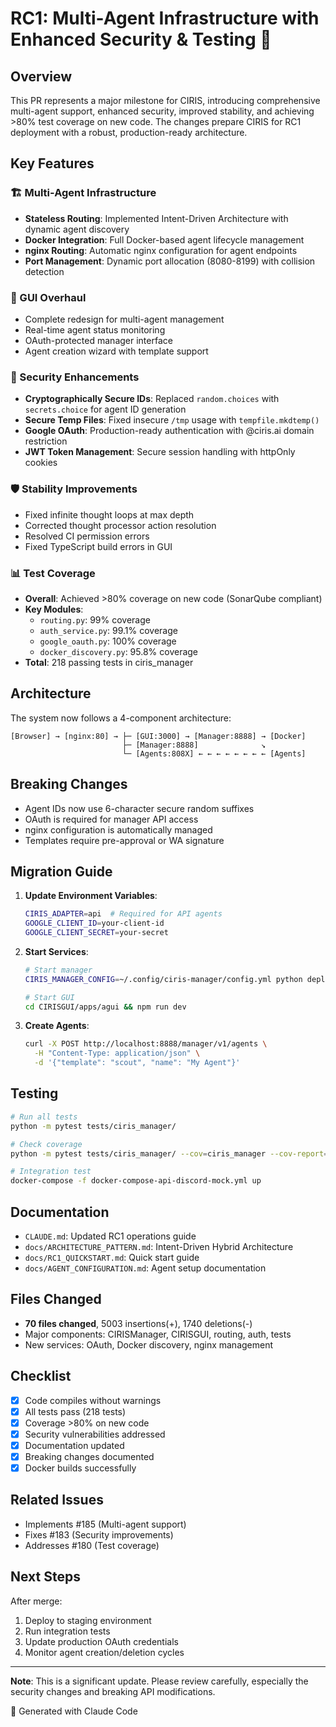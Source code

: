 # RC1: Multi-Agent Infrastructure with Enhanced Security & Testing 🚀

## Overview

This PR represents a major milestone for CIRIS, introducing comprehensive multi-agent support, enhanced security, improved stability, and achieving >80% test coverage on new code. The changes prepare CIRIS for RC1 deployment with a robust, production-ready architecture.

## Key Features

### 🏗️ Multi-Agent Infrastructure
- **Stateless Routing**: Implemented Intent-Driven Architecture with dynamic agent discovery
- **Docker Integration**: Full Docker-based agent lifecycle management
- **nginx Routing**: Automatic nginx configuration for agent endpoints
- **Port Management**: Dynamic port allocation (8080-8199) with collision detection

### 🎨 GUI Overhaul
- Complete redesign for multi-agent management
- Real-time agent status monitoring
- OAuth-protected manager interface
- Agent creation wizard with template support

### 🔐 Security Enhancements
- **Cryptographically Secure IDs**: Replaced `random.choices` with `secrets.choice` for agent ID generation
- **Secure Temp Files**: Fixed insecure `/tmp` usage with `tempfile.mkdtemp()`
- **Google OAuth**: Production-ready authentication with @ciris.ai domain restriction
- **JWT Token Management**: Secure session handling with httpOnly cookies

### 🛡️ Stability Improvements
- Fixed infinite thought loops at max depth
- Corrected thought processor action resolution
- Resolved CI permission errors
- Fixed TypeScript build errors in GUI

### 📊 Test Coverage
- **Overall**: Achieved >80% coverage on new code (SonarQube compliant)
- **Key Modules**:
  - `routing.py`: 99% coverage
  - `auth_service.py`: 99.1% coverage
  - `google_oauth.py`: 100% coverage
  - `docker_discovery.py`: 95.8% coverage
- **Total**: 218 passing tests in ciris_manager

## Architecture

The system now follows a 4-component architecture:

```
[Browser] → [nginx:80] → ├─ [GUI:3000] → [Manager:8888] → [Docker]
                         ├─ [Manager:8888]              ↘
                         └─ [Agents:808X] ← ← ← ← ← ← ← ← [Agents]
```

## Breaking Changes

- Agent IDs now use 6-character secure random suffixes
- OAuth is required for manager API access
- nginx configuration is automatically managed
- Templates require pre-approval or WA signature

## Migration Guide

1. **Update Environment Variables**:
   ```bash
   CIRIS_ADAPTER=api  # Required for API agents
   GOOGLE_CLIENT_ID=your-client-id
   GOOGLE_CLIENT_SECRET=your-secret
   ```

2. **Start Services**:
   ```bash
   # Start manager
   CIRIS_MANAGER_CONFIG=~/.config/ciris-manager/config.yml python deployment/run-ciris-manager-api.py
   
   # Start GUI
   cd CIRISGUI/apps/agui && npm run dev
   ```

3. **Create Agents**:
   ```bash
   curl -X POST http://localhost:8888/manager/v1/agents \
     -H "Content-Type: application/json" \
     -d '{"template": "scout", "name": "My Agent"}'
   ```

## Testing

```bash
# Run all tests
python -m pytest tests/ciris_manager/

# Check coverage
python -m pytest tests/ciris_manager/ --cov=ciris_manager --cov-report=html

# Integration test
docker-compose -f docker-compose-api-discord-mock.yml up
```

## Documentation

- `CLAUDE.md`: Updated RC1 operations guide
- `docs/ARCHITECTURE_PATTERN.md`: Intent-Driven Hybrid Architecture
- `docs/RC1_QUICKSTART.md`: Quick start guide
- `docs/AGENT_CONFIGURATION.md`: Agent setup documentation

## Files Changed

- **70 files changed**, 5003 insertions(+), 1740 deletions(-)
- Major components: CIRISManager, CIRISGUI, routing, auth, tests
- New services: OAuth, Docker discovery, nginx management

## Checklist

- [x] Code compiles without warnings
- [x] All tests pass (218 tests)
- [x] Coverage >80% on new code
- [x] Security vulnerabilities addressed
- [x] Documentation updated
- [x] Breaking changes documented
- [x] Docker builds successfully

## Related Issues

- Implements #185 (Multi-agent support)
- Fixes #183 (Security improvements)
- Addresses #180 (Test coverage)

## Next Steps

After merge:
1. Deploy to staging environment
2. Run integration tests
3. Update production OAuth credentials
4. Monitor agent creation/deletion cycles

---

**Note**: This is a significant update. Please review carefully, especially the security changes and breaking API modifications.

🤖 Generated with Claude Code